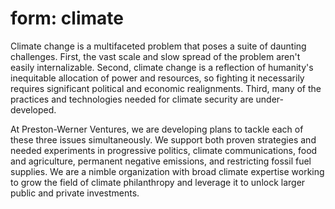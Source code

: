 # form: climate

Climate change is a multifaceted problem that poses a suite of daunting challenges. First, the vast scale and slow spread of the problem aren't easily internalizable. Second, climate change is a reflection of humanity's inequitable allocation of power and resources, so fighting it necessarily requires significant political and economic realignments. Third, many of the practices and technologies needed for climate security are under-developed.

At Preston-Werner Ventures, we are developing plans to tackle each of these three issues simultaneously. We support both proven strategies and needed experiments in progressive politics, climate communications, food and agriculture, permanent negative emissions, and restricting fossil fuel supplies. We are a nimble organization with broad climate expertise working to grow the field of climate philanthropy and leverage it to unlock larger public and private investments.
